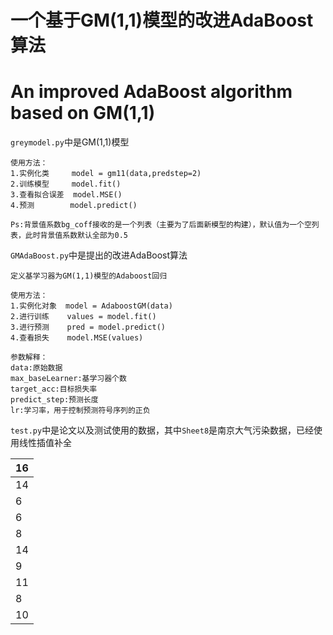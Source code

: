 # 一个基于GM(1,1)模型的改进AdaBoost算法

# An improved AdaBoost algorithm based on GM(1,1)

`greymodel.py`中是GM(1,1)模型

```
使用方法：
1.实例化类     model = gm11(data,predstep=2)
2.训练模型     model.fit()
3.查看拟合误差  model.MSE()
4.预测        model.predict()

Ps:背景值系数bg_coff接收的是一个列表（主要为了后面新模型的构建），默认值为一个空列表，此时背景值系数默认全部为0.5
```

`GMAdaBoost.py`中是提出的改进AdaBoost算法

```
定义基学习器为GM(1,1)模型的Adaboost回归

使用方法：
1.实例化对象  model = AdaboostGM(data)
2.进行训练    values = model.fit()
3.进行预测    pred = model.predict()
4.查看损失    model.MSE(values)

参数解释：
data:原始数据
max_baseLearner:基学习器个数
target_acc:目标损失率
predict_step:预测长度
lr:学习率，用于控制预测符号序列的正负
```

`test.py`中是论文以及测试使用的数据，其中`Sheet8`是南京大气污染数据，已经使用线性插值补全

| 16   |
| ---- |
| 14   |
| 6    |
| 6    |
| 8    |
| 14   |
| 9    |
| 11   |
| 8    |
| 10   |

